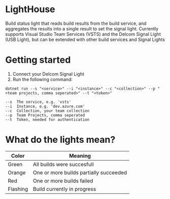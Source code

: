 
# LightHouse
Build status light that reads build results from the build service, and aggregates the results into a single result to set the signal light. Currently supports Visual Studio Team Services (VSTS) and the Delcom Signal Light (USB Light), but can be extended with other build services and Signal Lights

# Getting started
1. Connect your Delcom Signal Light
2. Run the following command: 
```
dotnet run --s "<service>" --i "<instance>" --c "<collection>" --p "<team projects, comma seperated>" --t "<token>"
```

`--s  The service, e.g. 'vsts'`  
`--i  Instance, e.g. 'dev.azure.com'`  
`--c  Collection, your team collection`  
`--p  Team Projects, comma seperated`  
`--t  Token, needed for authentication`

# What do the lights mean?
| Color | Meaning |
|--|--|
| Green | All builds were succesfull
| Orange | One or more builds partially succeeded
| Red | One or more builds failed
| Flashing | Build currently in progress
